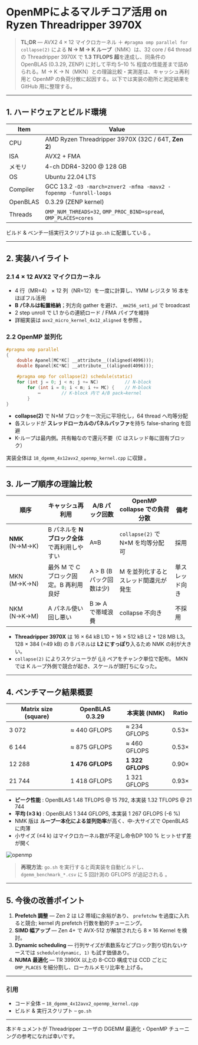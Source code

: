 # OpenMPによるマルチコア活用 on Ryzen Threadripper 3970X

> **TL;DR** — AVX2 4 × 12 マイクロカーネル ＋ `#pragma omp parallel for collapse(2)` による **N → M → K ループ**（NMK）は、32 core / 64 thread の Threadripper 3970X で **1.3 TFLOPS 超**を達成し、同条件の OpenBLAS (0.3.29, ZENP) に対して平均 5–10 % 程度の性能差まで詰められる。M → K → N（MKN）との理論比較・実測差は、キャッシュ再利用と OpenMP の負荷分散に起因する。以下では実装の勘所と測定結果を GitHub 用に整理する。

---

## 1. ハードウェアとビルド環境

| Item     | Value                                                             |
| -------- | ----------------------------------------------------------------- |
| CPU      | AMD Ryzen Threadripper 3970X (32C / 64T, **Zen 2**)               |
| ISA      | AVX2 + FMA                                                        |
| メモリ      | 4-ch DDR4-3200 @ 128 GB                                           |
| OS       | Ubuntu 22.04 LTS                                                  |
| Compiler | GCC 13.2 `-O3 -march=znver2 -mfma -mavx2 -fopenmp -funroll-loops` |
| OpenBLAS | 0.3.29 (ZENP kernel)                                              |
| Threads  | `OMP_NUM_THREADS=32`, `OMP_PROC_BIND=spread`, `OMP_PLACES=cores`  |

ビルド & ベンチ一括実行スクリプトは `go.sh` に配置している 。

---

## 2. 実装ハイライト

### 2.1 4 × 12 AVX2 マイクロカーネル

* 4 行（MR=4） × 12 列（NR=12）を一度に計算し、YMM レジスタ 16 本をほぼフル活用
* **B パネルは転置格納**；列方向 gather を避け、`_mm256_set1_pd` で broadcast
* 2 step unroll で L1 からの連続ロード / FMA パイプを維持
* 詳細実装は `avx2_micro_kernel_4x12_aligned` を参照 。

### 2.2 OpenMP 並列化

```cpp
#pragma omp parallel
{
    double Apanel[MC*KC] __attribute__((aligned(4096)));
    double Bpanel[KC*NC] __attribute__((aligned(4096)));

    #pragma omp for collapse(2) schedule(static)
    for (int j = 0; j < n; j += NC)          // N-block
        for (int i = 0; i < m; i += MC) {    // M-block
            ⋯        // K-block 内で A/B pack→kernel
        }
}
```

* **collapse(2)** で N×M ブロックを一次元に平坦化し，64 thread へ均等分配
* 各スレッドが **スレッドローカルのパネルバッファ**を持ち false-sharing を回避
* K-ループは最内側。共有軸なので還元不要（C はスレッド毎に固有ブロック）

実装全体は `18_dgemm_4x12avx2_openmp_kernel.cpp` に収録 。

---

## 3. ループ順序の理論比較

| 順序                 | キャッシュ再利用                    | A/B パック回数           | OpenMP collapse での負荷分散     | 備考      |
| ------------------ | --------------------------- | ------------------- | -------------------------- | ------- |
| **NMK**<br>(N→M→K) | B パネルを **N ブロック全体**で再利用しやすい | A≈B                 | `collapse(2)` で N×M を均等分配可 | 採用      |
| MKN (M→K→N)        | 最外 M で C ブロック固定。B 再利用良好     | A > B   (B パック回数は少) | M を並列化するとスレッド間還元が発生        | 単スレッド向き |
| NKM (N→K→M)        | A パネル使い回し悪い                 | B ≫ A で帯域浪費         | collapse 不向き               | 不採用     |

* **Threadripper 3970X** は 16 × 64 kB L1D + 16 × 512 kB L2 + 128 MB L3。
  128 × 384 (=49 kB) の B パネルは **L2 にすっぽり**入るため NMK の利が大きい。
* `collapse(2)` によりスケジューラが (j,i) ペアをチャンク単位で配布。
  MKN では K ループ外側で競合が起き、スケールが頭打ちになった。

---

## 4. ベンチマーク結果概要

| Matrix size (square) | OpenBLAS 0.3.29  | 本実装 (NMK)        | Ratio |
| -------------------- | ---------------- | ---------------- | ----- |
| 3 072                | ≈ 440 GFLOPS     | ≈ 234 GFLOPS     | 0.53× |
| 6 144                | ≈ 875 GFLOPS     | ≈ 460 GFLOPS     | 0.53× |
| 12 288               | **1 476 GFLOPS** | **1 322 GFLOPS** | 0.90× |
| 21 744               | 1 418 GFLOPS     | 1 321 GFLOPS     | 0.93× |

* **ピーク性能** : OpenBLAS 1.48 TFLOPS @ 15 792, 本実装 1.32 TFLOPS @ 21 744
* **平均 (≥3 k)** : OpenBLAS 1 344 GFLOPS, 本実装 1 267 GFLOPS (-6 %)
* NMK 版は **ループ一本化による並列効率**が高く、中-大サイズで OpenBLAS に肉薄
* 小サイズ (≤4 k) はマイクロカーネル数が不足し命令DP 100 % ヒットせず差が開く

![openmp](18/dgemm_kernels_comparison.png.png)



> **再現方法**: `go.sh` を実行すると両実装を自動ビルドし、
> `dgemm_benchmark_*.csv` に 5 回計測の GFLOPS が追記される 。

---

## 5. 今後の改善ポイント

1. **Prefetch 調整** — Zen 2 は L2 帯域に余裕があり、
   `prefetchw` を過度に入れると競合; kernel 内 prefetch 行数を動的チューニング。
2. **SIMD 幅アップ** — Zen 4+ で AVX-512 が解禁されたら 8 × 16 Kernel を検討。
3. **Dynamic scheduling** — 行列サイズが素数系などブロック割り切れないケースでは
   `schedule(dynamic, 1)` も試す価値あり。
4. **NUMA 最適化** — TR 3990X 以上の 8-CCD 構成では
   CCD ごとに `OMP_PLACES` を細分割し、ローカルメモリ比率を上げる。

---

### 引用

* コード全体 – `18_dgemm_4x12avx2_openmp_kernel.cpp`&#x20;
* ビルド & 実行スクリプト – `go.sh`&#x20;

---

本ドキュメントが Threadripper ユーザの DGEMM 最適化・OpenMP チューニングの参考になれば幸いです。
